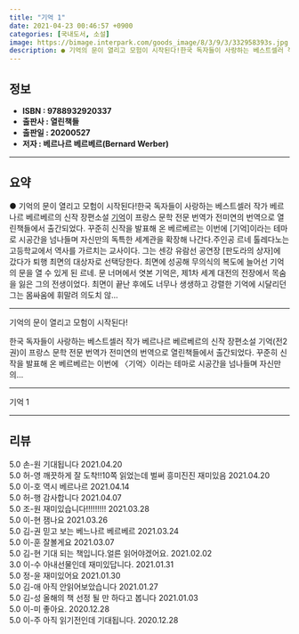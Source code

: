 ```yaml
---
title: "기억 1"
date: 2021-04-23 00:46:57 +0900
categories: [국내도서, 소설]
image: https://bimage.interpark.com/goods_image/8/3/9/3/332958393s.jpg
description: ● 기억의 문이 열리고 모험이 시작된다!한국 독자들이 사랑하는 베스트셀러 작가 베르나르 베르베르의 신작 장편소설 [기억](전2권)이 프랑스 문학 전문 번역가 전미연의 번역으로 열린책들에서 출간되었다. 꾸준히 신작을 발표해 온 베르베르는 이번에 [기억]이라는 테마로 시공간을 넘나들며 자
---
```


## **정보**

- **ISBN : 9788932920337**
- **출판사 : 열린책들**
- **출판일 : 20200527**
- **저자 : 베르나르 베르베르(Bernard Werber)**

------



## **요약**

●  기억의 문이 열리고 모험이 시작된다!한국 독자들이 사랑하는 베스트셀러 작가 베르나르 베르베르의 신작 장편소설 [기억](전2권)이 프랑스 문학 전문 번역가 전미연의 번역으로 열린책들에서 출간되었다. 꾸준히 신작을 발표해 온 베르베르는 이번에 [기억]이라는 테마로 시공간을 넘나들며 자신만의 독특한 세계관을 확장해 나간다.주인공 르네 톨레다노는 고등학교에서 역사를 가르치는 교사이다. 그는 센강 유람선 공연장 [판도라의 상자]에 갔다가 퇴행 최면의 대상자로 선택당한다. 최면에 성공해 무의식의 복도에 늘어선 기억의 문을 열 수 있게 된 르네. 문 너머에서 엿본 기억은, 제1차 세계 대전의 전장에서 목숨을 잃은 그의 전생이었다. 최면이 끝난 후에도 너무나 생생하고 강렬한 기억에 시달리던 그는 몸싸움에 휘말려 의도치 않...

------

기억의 문이 열리고 모험이 시작된다!

한국 독자들이 사랑하는 베스트셀러 작가 베르나르 베르베르의 신작 장편소설 기억(전2권)이 프랑스 문학 전문 번역가 전미연의 번역으로 열린책들에서 출간되었다. 꾸준히 신작을 발표해 온 베르베르는 이번에 〈기억〉이라는 테마로 시공간을 넘나들며 자신만의... 

------


기억 1 

------


## **리뷰** 

5.0 손-원 기대됩니다 2021.04.20 <br/>5.0 허-영 깨끗하게 잘 도착!!10쪽 읽었는데 벌써 흥미진진 재미있음 2021.04.20 <br/>5.0 이-호 역시 베르나르 2021.04.14 <br/>5.0 허-행 감사합니다 2021.04.07 <br/>5.0 조-원 재미있습니다!!!!!!!!! 2021.03.28 <br/>5.0 이-현 잼나요 2021.03.26 <br/>5.0 김-권 믿고 보는 베느나르 베르베르 2021.03.24 <br/>5.0 이-훈 잘볼게요 2021.03.07 <br/>5.0 김-현 기대 되는 책입니다.얼른 읽어야겠어요. 2021.02.02 <br/>3.0 이-수 아내선물인데 재미있답니다. 2021.01.31 <br/>5.0 정-윤 재미있어요 2021.01.30 <br/>5.0 김-애 아직 안읽어보았습니다 2021.01.27 <br/>5.0 김-성 올해의 책 선정 될 만 하다고 봅니다 2021.01.03 <br/>5.0 이-미 좋아요. 2020.12.28 <br/>5.0 이-주 아직 읽기전인데 기대됩니다. 2020.12.28 <br/>